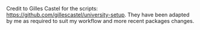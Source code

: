 Credit to Gilles Castel for the scripts: https://github.com/gillescastel/university-setup. They have been adapted by me as required to suit my workflow and more recent packages changes.